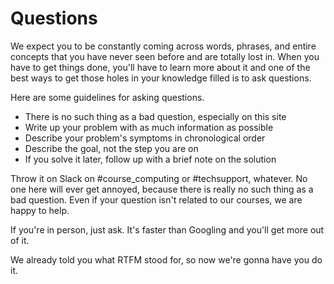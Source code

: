# Questions
We expect you to be constantly coming across words, phrases, and entire concepts that you have never seen before and are totally lost in. When you have to get things done, you'll have to learn more about it and one of the best ways to get those holes in your knowledge filled is to ask questions.

Here are some guidelines for asking questions.

* There is no such thing as a bad question, especially on this site
* Write up your problem with as much information as possible
* Describe your problem's symptoms in chronological order
* Describe the goal, not the step you are on
* If you solve it later, follow up with a brief note on the solution

Throw it on Slack on #course_computing or #techsupport, whatever. No one here will ever get annoyed, because there is really no such thing as a bad question. Even if your question isn't related to our courses, we are happy to help.

If you're in person, just ask. It's faster than Googling and you'll get more out of it.

We already told you what RTFM stood for, so now we're gonna have you do it.
